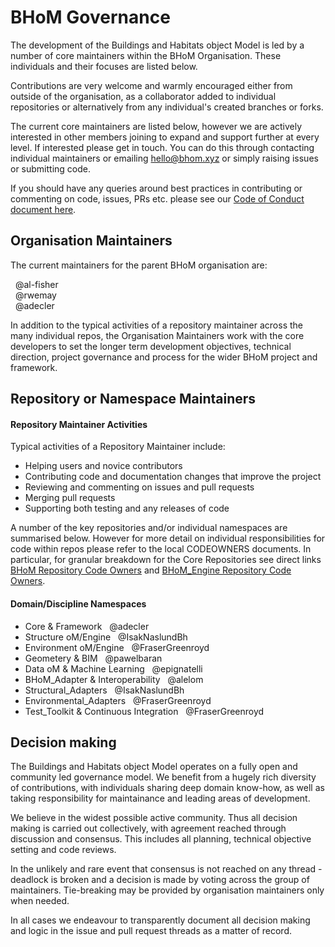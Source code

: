 # BHoM Governance 


The development of the Buildings and Habitats object Model is led by a number of core maintainers within the BHoM Organisation. These individuals and their focuses are listed below.

Contributions are very welcome and warmly encouraged either from outside of the organisation, as a collaborator added to individual repositories or alternatively from any individual's created branches or forks.

The current core maintainers are listed below, however we are actively interested in other members joining to expand and support further at every level. If interested please get in touch. You can do this through contacting individual maintainers or emailing hello@bhom.xyz or simply raising issues or submitting code. 


If you should have any queries around best practices in contributing or commenting on code, issues, PRs etc. please see our [Code of Conduct document here](https://github.com/BHoM/BHoM/blob/master/docs/CODE_OF_CONDUCT.md).

## Organisation Maintainers 

The current maintainers for the parent BHoM organisation are:  

  &nbsp;  @al-fisher  
  &nbsp;  @rwemay  
  &nbsp;  @adecler  

In addition to the typical activities of a repository maintainer across the many individual repos, the Organisation Maintainers work with the core developers to set the longer term development objectives, technical direction, project governance and process for the wider BHoM project and framework.

## Repository or Namespace Maintainers 


#### Repository Maintainer Activities
Typical activities of a Repository Maintainer include:

* Helping users and novice contributors  
* Contributing code and documentation changes that improve the project  
* Reviewing and commenting on issues and pull requests  
* Merging pull requests  
* Supporting both testing and any releases of code


A number of the key repositories and/or individual namespaces are summarised below. However for more detail on individual responsibilities for code within repos please refer to the local CODEOWNERS documents.
In particular, for granular breakdown for the Core Repositories see direct links [BHoM Repository Code Owners](https://github.com/BHoM/BHoM/blob/master/docs/CODEOWNERS) and [BHoM_Engine Repository Code Owners](https://github.com/BHoM/BHoM_Engine/blob/master/docs/CODEOWNERS).




#### Domain/Discipline Namespaces 

* Core & Framework  &nbsp;  @adecler
* Structure oM/Engine  &nbsp;  @IsakNaslundBh  
* Environment oM/Engine  &nbsp;  @FraserGreenroyd
* Geometery & BIM &nbsp;  @pawelbaran 
* Data oM & Machine Learning &nbsp; @epignatelli  
* BHoM_Adapter & Interoperability &nbsp; @alelom
* Structural_Adapters  &nbsp;  @IsakNaslundBh  
* Environmental_Adapters  &nbsp;  @FraserGreenroyd   
* Test_Toolkit & Continuous Integration &nbsp;  @FraserGreenroyd 


## Decision making 

The Buildings and Habitats object Model operates on a fully open and community led governance model. We benefit from a hugely rich diversity of contributions, with individuals sharing deep domain know-how, as well as taking responsibility for maintainance and leading areas of development.

We believe in the widest possible active community. Thus all decision making is carried out collectively, with agreement reached through discussion and consensus. This includes all planning, technical objective setting and code reviews.

In the unlikely and rare event that consensus is not reached on any thread - deadlock is broken and a decision is made by voting across the group of maintainers. Tie-breaking may be provided by organisation maintainers only when needed.

In all cases we endeavour to transparently document all decision making and logic in the issue and pull request threads as a matter of record.



